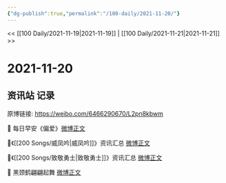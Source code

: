 ```yaml
---
{"dg-publish":true,"permalink":"/100-daily/2021-11-20/"}
---
```



<< [[100 Daily/2021-11-19\|2021-11-19]] | [[100 Daily/2021-11-21\|2021-11-21]] >>

# 2021-11-20

## 资讯站 记录

原博链接: https://weibo.com/6466290670/L2pn8kbwm

🌟 每日早安《偏爱》[微博正文](https://weibo.com/detail/4705526275901658)

🌟《[[200 Songs/威凤吟\|威凤吟]]》资讯汇总 [微博正文](https://weibo.com/detail/4705579857612135)

🌟《[[200 Songs/致敬勇士\|致敬勇士]]》资讯汇总 [微博正文](https://weibo.com/detail/4705582345093571)

🌟 黑颈鹤翩翩起舞 [微博正文](https://weibo.com/detail/4705727912609386)
